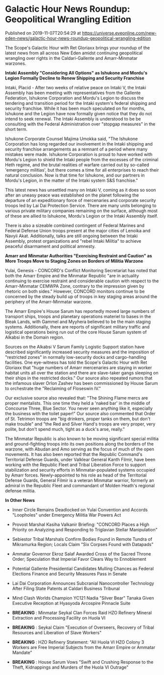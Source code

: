# Galactic Hour News Roundup: Geopolitical Wrangling Edition
Published on 2019-11-07T20:54:29 at https://universe.eveonline.com/new-eden-news/galactic-hour-news-roundup-geopolitical-wrangling-edition

The Scope's Galactic Hour with Ret Gloriaxx brings your roundup of the latest news from all across New Eden amidst continuing geopolitical wrangling over rights in the Caldari-Gallente and Amarr-Minmatar warzones.

**Intaki Assembly "Considering All Options" as Ishukone and Mordu's Legion Formally Decline to Renew Shipping and Security Franchise**

Intaki, Placid - After two weeks of relative peace on Intaki V, the Intaki Assembly has been meeting with representatives from the Gallente Federation, Ishukone Corporation and Mordu's Legion to discuss the tendering and transition period for the Intaki system's federal shipping and security franchise. While it has been much speculated on for months, Ishukone and the Legion have now formally given notice that they do not intend to seek renewal. The Intaki Assembly is understood to be be consulting with the Federal Administration over "stopgap measures" in the short term.

Ishukone Corporate Counsel Majima Umokka said, "The Ishukone Corporation has long regarded our involvement in the Intaki shipping and security franchise arrangements as a remnant of a period where many mistakes were made. Ishukone Corporation is proud to have worked with Mordu's Legion to shield the Intaki people from the excesses of the criminal Heth regime, and the brutal realities of warfare carried out by so-called 'emergency militias', but there comes a time for all enterprises to reach their natural conclusion. Now is that time for Ishukone, and our partners in Mordu's Legion, in the matter of the Intaki system S&S franchise."

This latest news has unsettled many on Intaki V, coming as it does so soon after an uneasy peace was established on the planet following the departure of an expeditionary force of mercenaries and corporate security troops led by Lai Dai Protection Service. There are many units belonging to various private military companies remaining on the surface, although most of these are allied to Ishukone, Mordu's Legion or the Intaki Assembly itself.

There is also a sizeable combined contingent of Federal Marines and Federal Defense Union troops present at the major cities of Lenoika and Navyii Akat. Additionally, talks are still ongoing between the Intaki Assembly, protest organizations and "rebel Intaki Militia" to achieve peaceful disarmament and political amnesty.

 

**Amarr and Minmatar Authorities "Exercising Restraint and Caution" as More Troops Move to Staging Zones on Borders of Militia Warzone**

Yulai, Genesis - CONCORD's Conflict Monitoring Secretariat has noted that both the Amarr Empire and the Minmatar Republic "are in actuality continuing to exercise restraint and considerable caution with respect to the Amarr-Minmatar CEMWPA Zone, contrary to the impression given by rhetoric on both sides." However, CONCORD monitors continue to be concerned by the steady build up of troops in key staging areas around the periphery of the Amarr-Minmatar warzone.

The Amarr Empire's House Sarum has reportedly moved large numbers of transport ships, troops and planetary operations materiel to bases in the Bleak Lands, with Gammel and Myyhera believed to be the main staging systems. Additionally, there are reports of significant military traffic and logistical operations being run out of the core House Sarum system of Alkabsi in the Domain region.

Sources on the Alkabsi V Sarum Family Logistic Support station have described significantly increased security measures and the imposition of "restricted zones" in normally low-security docks and cargo-handling facilities. One eye-witness has told the Scope's Galactic Hour with Ret Gloriaxx that "huge numbers of Amarr mercenaries are staying in worker habitat units all over the station and there are slave-taker gangs sleeping on their ships in the restricted docks." Our source also repeated rumors that the infamous slaver Orlon Zashev has been commissioned by House Sarum to orchestrate the "Reclaiming of Floseswin IV."

Our exclusive source also revealed that: "The Shining Flame mercs are proper mentalists. This one time they held a 'naked bar' in the middle of Concourse Three, Blue Sector. You never seen anything like it, especially the business with the toilet paper!" Our source also commented that Order of St. Tetrimon troops are "big drinkers, proper tanks on them, but don't make trouble" and "the Red and Silver Hand's troops are very proper, very polite, but don't spend much, tight as a duck's arse, really."

The Minmatar Republic is also known to be moving significant special militia and ground-fighting troops into its own positions along the borders of the warzone, with Abudan and Amo serving as the focus of much of the open movements. It has also been reported that the Republic Command's Territorial Defense Guards, under Valklear General Kanth Filmir, have been working with the Republic Fleet and Tribal Liberation Force to support stabilization and security efforts in Minmatar-populated systems occupied by Amarr forces. Newly-appointed to his role as head of the Territorial Defense Guards, General Filmir is a veteran Minmatar warrior, formerly an admiral in the Republic Fleet and commandant of Molden Heath's regional defense militia.

 

**In Other News**

  * Inner Circle Remains Deadlocked on Yulai Convention and Accords  "Loopholes" under Emergency Militia War Powers Act


  * Provost Marshal Kasiha Valkanir Briefing: "CONCORD Places a High Priority on Analyzing and Responding to Triglavian Stellar Manipulation"


  * Sebiestor Tribal Marshals Confirm Bodies Found in Remote Tundra of Mikramurka Region; Locals Claim "Six Corpses Found with Datapads"


  * Ammatar Governor Ekroz Salaf Awarded Cross of the Sacred Throne Order; Speculation that Imperial Favor Clears Way to Ennoblement


  * Potential Gallente Presidential Candidates Mulling Chances as Federal Elections Finance and Security Measures Pass in Senate


  * Lai Dai Corporation Announces Subcranial Nanocontroller Technology After Filing State Patents at Caldari Business Tribunal


  * Mind Clash Worlds Champion YC121 Nadia "Silver Bear" Tanaka Given Executive Reception at Hyasyoda Arcospire Pinnacle Suite


  * **BREAKING** : Minmatar Seykal Clan Forces Raid HZO Refinery Mineral Extraction and Processing Facility on Huola VI


  * **BREAKING** : Seykal Claim "Execution of Overseers, Recovery of Tribal Resources and Liberation of Slave Workers"


  * **BREAKING** : HZO Refinery Statement: "All Huola VI HZO Colony 3 Workers are Free Imperial Subjects from the Amarr Empire or Ammatar Mandate"


  * **BREAKING** : House Sarum Vows "Swift and Crushing Response to the Theft, Kidnappings and Murders of the Huola VI Outrage"

